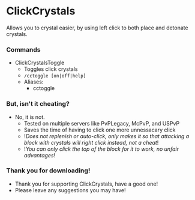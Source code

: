 # ClickCrystals
Allows you to crystal easier, by using left click to both place and detonate crystals.


### Commands
- ClickCrystalsToggle
  - Toggles click crystals
  - `/cctoggle [on|off|help]`
  - Aliases: 
    - cctoggle

### But, isn't it cheating?
- No, it is not.
  - Tested on multiple servers like PvPLegacy, McPvP, and USPvP
  - Saves the time of having to click one more unnessacary click
  - !*Does not replenish or auto-click, only makes it so that attacking a block with crystals will right click instead, not a cheat*!
  - !*You can only click the top of the block for it to work, no unfair advantages*!
  
### Thank you for downloading!
- Thank you for supporting ClickCrystals, have a good one!
- Please leave any suggestions you may have!
